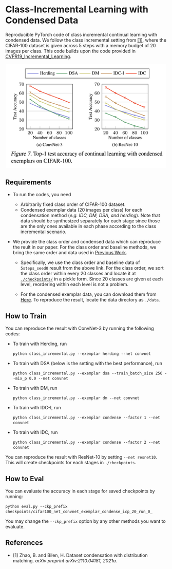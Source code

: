# Class-Incremental Learning with Condensed Data
Reproducible PyTorch code of class incremental continual learning with condensed data. We follow the class incremental setting from [[1]](#1), where the CIFAR-100 dataset is given across 5 steps with a memory budget of 20 images per class. This code builds upon the code provided in [CVPR19_Incremental_Learning](https://github.com/hshustc/CVPR19_Incremental_Learning).

<p align="center">
  <img src="../images/cl.png" width="500">
</p>

## Requirements
- To run the codes, you need
  - Arbitrarily fixed class order of CIFAR-100 dataset.
  - Condensed exemplar data (20 images per class) for each condensation method (*e.g. IDC, DM, DSA, and herding*). Note that data should be synthesized separately for each stage since those are the only ones available in each phase according to the class incremental scenario.

- We provide the class order and condensed data which can reproduce the reult in our paper. For the class order and baseline methods, we bring the same order and data used in [Previous Work](https://drive.google.com/drive/folders/1NEnf_85Hpa2fhztWIxsiDQC1C2w_1YQA).
  - Specifically, we use the class order and baseline data of `5steps_seed0` result from the above link. For the class order, we sort the class order within every 20 classes and locate it at [`./checkpoints/`](./checkpoints/cifar100_order.pkl) in a pickle form. Since 20 classes are given at each level, reordering within each level is not a problem.

  - For the condensed exemplar data, you can download them from [Here](https://drive.google.com/drive/folders/1Ix0tMYpP3f086JSRT3LG8-CeQwqghasD?usp=sharing). To reproduce the result, locate the data directory as `./data`.


## How to Train
You can reproduce the result with ConvNet-3 by running the following codes: 
- To train with Herding, run
  ```
  python class_incremental.py --exemplar herding --net convnet
  ```
- To train with DSA (below is the setting with the best performance), run
  ```
  python class_incremental.py --exemplar dsa --train_batch_size 256 --mix_p 0.0 --net convnet
  ```
- To train with DM, run
  ```
  python class_incremental.py --exemplar dm --net convnet
  ```
- To train with IDC-I, run
  ```
  python class_incremental.py --exemplar condense --factor 1 --net convnet
  ```
- To train with IDC, run
  ```
  python class_incremental.py --exemplar condense --factor 2 --net convnet
  ```

You can reproduce the result with ResNet-10 by setting `--net resnet10`. This will create checkpoints for each stages in `./checkpoints`.

## How to Eval
You can evaluate the accuracy in each stage for saved checkpoints by running:
```
python eval.py --ckp_prefix checkpoints/cifar100_net_convnet_exemplar_condense_icp_20_run_0_
```
You may change the `--ckp_prefix` option by any other methods you want to evaluate.

## References
- <a id="1">[1]</a> Zhao, B. and Bilen, H. Dataset condensation with distribution matching. *arXiv preprint arXiv:2110.04181, 2021a.*
